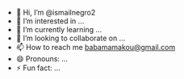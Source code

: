 - 👋 Hi, I’m @ismailnegro2
- 👀 I’m interested in ...
- 🌱 I’m currently learning ...
- 💞️ I’m looking to collaborate on ...
- 📫 How to reach me babamamakou@gmail.com
- 😄 Pronouns: ...
- ⚡ Fun fact: ...

<!---
ismailnegro2/ismailnegro2 is a ✨ special ✨ repository because its `README.md` (this file) appears on your GitHub profile.
You can click the Preview link to take a look at your changes.
--->
